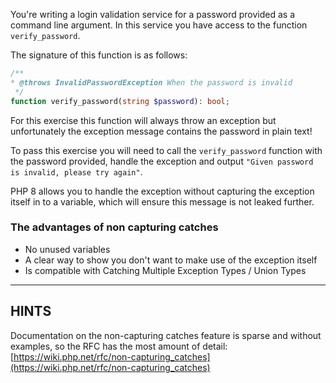 You're writing a login validation service for a password provided as a command line argument. In this service you have access to the function `verify_password`. 

The signature of this function is as follows: 

```php
/**
* @throws InvalidPasswordException When the password is invalid
 */
function verify_password(string $password): bool;
```

For this exercise this function will always throw an exception but unfortunately the exception message contains the password in plain text!

To pass this exercise you will need to call the `verify_password` function with the password provided, handle the exception and output `"Given password is invalid, please try again"`. 

PHP 8 allows you to handle the exception without capturing the exception itself in to a variable, which will ensure this message is not leaked further.

### The advantages of non capturing catches

* No unused variables
* A clear way to show you don't want to make use of the exception itself
* Is compatible with Catching Multiple Exception Types / Union Types 

----------------------------------------------------------------------
## HINTS

Documentation on the non-capturing catches feature is sparse and without examples, so the RFC has the most amount of detail:
[https://wiki.php.net/rfc/non-capturing_catches](https://wiki.php.net/rfc/non-capturing_catches)
